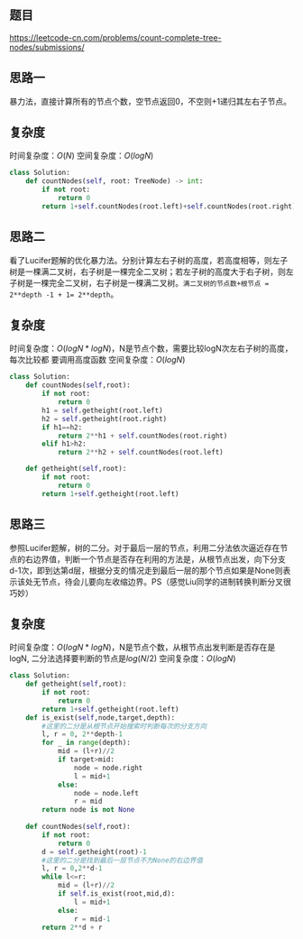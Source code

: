## 题目
https://leetcode-cn.com/problems/count-complete-tree-nodes/submissions/

## 思路一
暴力法，直接计算所有的节点个数，空节点返回0，不空则+1递归其左右子节点。
## 复杂度
时间复杂度：$O\left(N\right)$
空间复杂度：$O\left(logN\right)$
```python
class Solution:
    def countNodes(self, root: TreeNode) -> int:
        if not root:
            return 0
        return 1+self.countNodes(root.left)+self.countNodes(root.right)
```
## 思路二
看了Lucifer题解的优化暴力法。分别计算左右子树的高度，若高度相等，则左子树是一棵满二叉树，右子树是一棵完全二叉树；若左子树的高度大于右子树，则左子树是一棵完全二叉树，右子树是一棵满二叉树。`满二叉树的节点数+根节点 = 2**depth -1 + 1= 2**depth`。
## 复杂度
时间复杂度：$O\left(logN*logN\right)$，N是节点个数，需要比较logN次左右子树的高度，每次比较都 要调用高度函数
空间复杂度：$O\left(logN\right)$
```python
class Solution:
    def countNodes(self,root):
        if not root:
            return 0
        h1 = self.getheight(root.left)
        h2 = self.getheight(root.right)
        if h1==h2:
            return 2**h1 + self.countNodes(root.right)
        elif h1>h2:
            return 2**h2 + self.countNodes(root.left)

    def getheight(self,root):
        if not root:
            return 0
        return 1+self.getheight(root.left)
```
## 思路三
参照Lucifer题解，树的二分。对于最后一层的节点，利用二分法依次逼近存在节点的右边界值，判断一个节点是否存在利用的方法是，从根节点出发，向下分支d-1次，即到达第d层，根据分支的情况走到最后一层的那个节点如果是None则表示该处无节点，待会儿要向左收缩边界。PS（感觉Liu同学的进制转换判断分叉很巧妙）
## 复杂度
时间复杂度：$O\left(logN*logN\right)$，N是节点个数，从根节点出发判断是否存在是logN, 二分法选择要判断的节点是$log\left(N/2\right)$
空间复杂度：$O\left(logN\right)$
```python
class Solution:
    def getheight(self,root):
        if not root:
            return 0
        return 1+self.getheight(root.left)
    def is_exist(self,node,target,depth):
        #这里的二分是从根节点开始搜索时判断每次的分支方向
        l, r = 0, 2**depth-1
        for _ in range(depth):
            mid = (l+r)//2
            if target>mid:
                node = node.right
                l = mid+1
            else:
                node = node.left
                r = mid
        return node is not None
        
    def countNodes(self,root):
        if not root:
            return 0
        d = self.getheight(root)-1
        #这里的二分是找到最后一层节点不为None的右边界值
        l, r = 0,2**d-1
        while l<=r:
            mid = (l+r)//2
            if self.is_exist(root,mid,d):
                l = mid+1
            else:
                r = mid-1
        return 2**d + r
```
